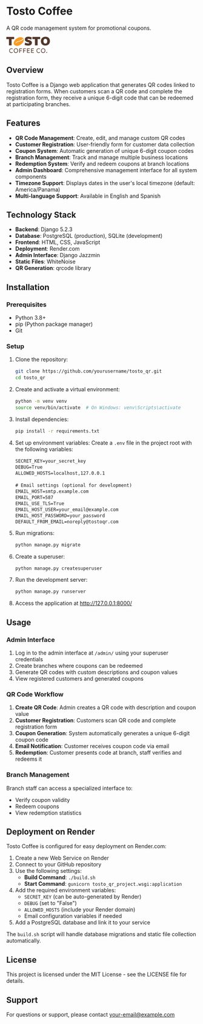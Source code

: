 # Tosto Coffee

A QR code management system for promotional coupons.

![Tosto Coffee Logo](static/images/logo.png)

## Overview

Tosto Coffee is a Django web application that generates QR codes linked to registration forms. When customers scan a QR code and complete the registration form, they receive a unique 6-digit code that can be redeemed at participating branches.

## Features

- **QR Code Management**: Create, edit, and manage custom QR codes
- **Customer Registration**: User-friendly form for customer data collection
- **Coupon System**: Automatic generation of unique 6-digit coupon codes
- **Branch Management**: Track and manage multiple business locations
- **Redemption System**: Verify and redeem coupons at branch locations
- **Admin Dashboard**: Comprehensive management interface for all system components
- **Timezone Support**: Displays dates in the user's local timezone (default: America/Panama)
- **Multi-language Support**: Available in English and Spanish

## Technology Stack

- **Backend**: Django 5.2.3
- **Database**: PostgreSQL (production), SQLite (development)
- **Frontend**: HTML, CSS, JavaScript
- **Deployment**: Render.com
- **Admin Interface**: Django Jazzmin
- **Static Files**: WhiteNoise
- **QR Generation**: qrcode library

## Installation

### Prerequisites

- Python 3.8+
- pip (Python package manager)
- Git

### Setup

1. Clone the repository:
   ```bash
   git clone https://github.com/yourusername/tosto_qr.git
   cd tosto_qr
   ```

2. Create and activate a virtual environment:
   ```bash
   python -m venv venv
   source venv/bin/activate  # On Windows: venv\Scripts\activate
   ```

3. Install dependencies:
   ```bash
   pip install -r requirements.txt
   ```

4. Set up environment variables:
   Create a `.env` file in the project root with the following variables:
   ```
   SECRET_KEY=your_secret_key
   DEBUG=True
   ALLOWED_HOSTS=localhost,127.0.0.1
   
   # Email settings (optional for development)
   EMAIL_HOST=smtp.example.com
   EMAIL_PORT=587
   EMAIL_USE_TLS=True
   EMAIL_HOST_USER=your_email@example.com
   EMAIL_HOST_PASSWORD=your_password
   DEFAULT_FROM_EMAIL=noreply@tostoqr.com
   ```

5. Run migrations:
   ```bash
   python manage.py migrate
   ```

6. Create a superuser:
   ```bash
   python manage.py createsuperuser
   ```

7. Run the development server:
   ```bash
   python manage.py runserver
   ```

8. Access the application at http://127.0.0.1:8000/

## Usage

### Admin Interface

1. Log in to the admin interface at `/admin/` using your superuser credentials
2. Create branches where coupons can be redeemed
3. Generate QR codes with custom descriptions and coupon values
4. View registered customers and generated coupons

### QR Code Workflow

1. **Create QR Code**: Admin creates a QR code with description and coupon value
2. **Customer Registration**: Customers scan QR code and complete registration form
3. **Coupon Generation**: System automatically generates a unique 6-digit coupon code
4. **Email Notification**: Customer receives coupon code via email
5. **Redemption**: Customer presents code at branch, staff verifies and redeems it

### Branch Management

Branch staff can access a specialized interface to:
- Verify coupon validity
- Redeem coupons
- View redemption statistics

## Deployment on Render

Tosto Coffee is configured for easy deployment on Render.com:

1. Create a new Web Service on Render
2. Connect to your GitHub repository
3. Use the following settings:
   - **Build Command**: `./build.sh`
   - **Start Command**: `gunicorn tosto_qr_project.wsgi:application`
4. Add the required environment variables:
   - `SECRET_KEY` (can be auto-generated by Render)
   - `DEBUG` (set to "False")
   - `ALLOWED_HOSTS` (include your Render domain)
   - Email configuration variables if needed
5. Add a PostgreSQL database and link it to your service

The `build.sh` script will handle database migrations and static file collection automatically.

## License

This project is licensed under the MIT License - see the LICENSE file for details.

## Support

For questions or support, please contact [your-email@example.com](mailto:your-email@example.com) 